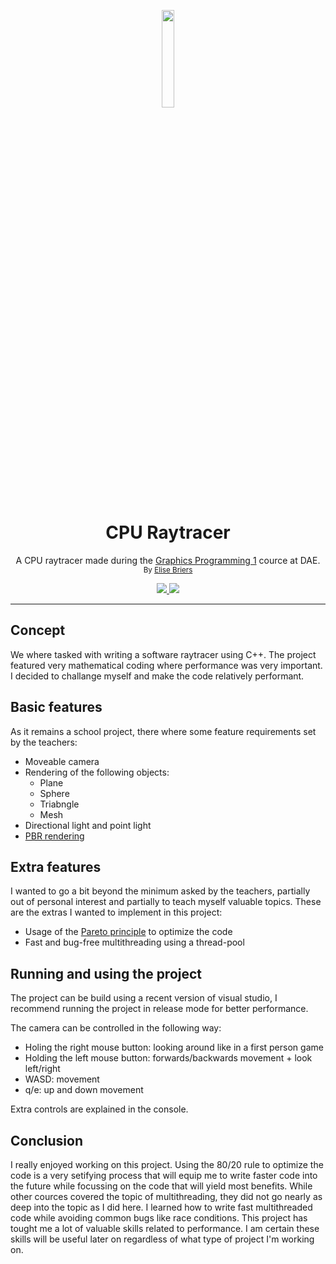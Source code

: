 <p align="center">
<img src="https://www.digitalartsandentertainment.be/dae/images/DAE_headerLogo.png" length=20% width=20%>
</p>
<h1 align="center">CPU Raytracer</h1>
<p align="center">A CPU raytracer made during the <a href="https://digitalartsandentertainment.be/page/43/Graphics+programming+1">Graphics Programming 1</a> cource at DAE.<br>
<sub>By <a href="https://elisebriers.github.io/">Elise Briers</a></sub></p>
<p align="center">
    <a href="https://github.com/EliseBriers/Software-Raytracer/actions/workflows/msbuild.yml">
        <img src="https://github.com/EliseBriers/Software-Raytracer/actions/workflows/msbuild.yml/badge.svg">
    </a>
    <a href="https://opensource.org/licenses/MIT">
        <img src="https://img.shields.io/badge/License-MIT-yellow.svg">
    </a>
</p>

***

## Concept
We where tasked with writing a software raytracer using C++. The project featured very mathematical coding where performance was very important. I decided to challange myself and make the code relatively performant.

## Basic features
As it remains a school project, there where some feature requirements set by the teachers:
 * Moveable camera
 * Rendering of the following objects:
   * Plane
   * Sphere
   * Triabngle
   * Mesh
 * Directional light and point light
 * [PBR rendering](https://en.wikipedia.org/wiki/Physically_based_rendering)

## Extra features
I wanted to go a bit beyond the minimum asked by the teachers, partially out of personal interest and partially to teach myself valuable topics. These are the extras I wanted to implement in this project:
 * Usage of the [Pareto principle](https://en.wikipedia.org/wiki/Pareto_principle#In_computing) to optimize the code
 * Fast and bug-free multithreading using a thread-pool

## Running and using the project
The project can be build using a recent version of visual studio, I recommend running the project in release mode for better performance.

The camera can be controlled in the following way:
 * Holing the right mouse button: looking around like in a first person game
 * Holding the left mouse button: forwards/backwards movement + look left/right
 * WASD: movement
 * q/e: up and down movement

Extra controls are explained in the console.

## Conclusion
I really enjoyed working on this project. Using the 80/20 rule to optimize the code is a very setifying process that will equip me to write faster code into the future while focussing on the code that will yield most benefits. While other cources covered the topic of multithreading, they did not go nearly as deep into the topic as I did here. I learned how to write fast multithreaded code while avoiding common bugs like race conditions. This project has tought me a lot of valuable skills related to performance. I am certain these skills will be useful later on regardless of what type of project I'm working on.
